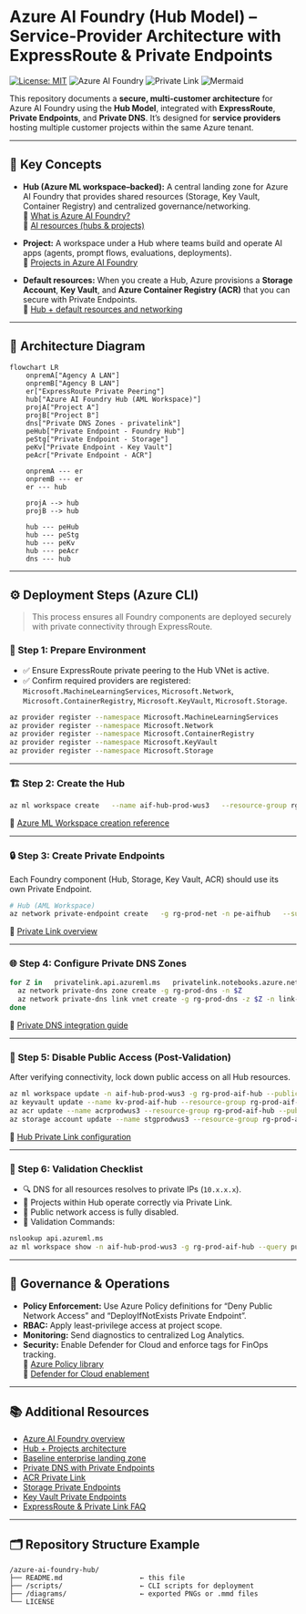 # Azure AI Foundry (Hub Model) – Service-Provider Architecture with ExpressRoute & Private Endpoints

[![License: MIT](https://img.shields.io/badge/License-MIT-blue.svg)](LICENSE) ![Azure AI Foundry](https://img.shields.io/badge/Azure%20AI%20Foundry-Hub%20Model-008AD7) ![Private Link](https://img.shields.io/badge/Network-Private%20Link%20%2F%20ExpressRoute-5e527f) ![Mermaid](https://img.shields.io/badge/Diagram-Mermaid-1f425f)

This repository documents a **secure, multi-customer architecture** for Azure AI Foundry using the **Hub Model**, integrated with **ExpressRoute**, **Private Endpoints**, and **Private DNS**. It’s designed for **service providers** hosting multiple customer projects within the same Azure tenant.

---

## 🧭 Key Concepts

- **Hub (Azure ML workspace–backed):** A central landing zone for Azure AI Foundry that provides shared resources (Storage, Key Vault, Container Registry) and centralized governance/networking.  
  📘 [What is Azure AI Foundry?](https://learn.microsoft.com/azure/ai-foundry/what-is-azure-ai-foundry)  
  📘 [AI resources (hubs & projects)](https://learn.microsoft.com/azure/ai-foundry/concepts/ai-resources)

- **Project:** A workspace under a Hub where teams build and operate AI apps (agents, prompt flows, evaluations, deployments).  
  📘 [Projects in Azure AI Foundry](https://learn.microsoft.com/azure/ai-foundry/concepts/projects)

- **Default resources:** When you create a Hub, Azure provisions a **Storage Account**, **Key Vault**, and **Azure Container Registry (ACR)** that you can secure with Private Endpoints.  
  📘 [Hub + default resources and networking](https://learn.microsoft.com/azure/ai-foundry/how-to/hub-configure-private-link)

---

## 🧩 Architecture Diagram

```mermaid
flowchart LR
    onpremA["Agency A LAN"]
    onpremB["Agency B LAN"]
    er["ExpressRoute Private Peering"]
    hub["Azure AI Foundry Hub (AML Workspace)"]
    projA["Project A"]
    projB["Project B"]
    dns["Private DNS Zones - privatelink"]
    peHub["Private Endpoint - Foundry Hub"]
    peStg["Private Endpoint - Storage"]
    peKv["Private Endpoint - Key Vault"]
    peAcr["Private Endpoint - ACR"]

    onpremA --- er
    onpremB --- er
    er --- hub

    projA --> hub
    projB --> hub

    hub --- peHub
    hub --- peStg
    hub --- peKv
    hub --- peAcr
    dns --- hub
```

---

## ⚙️ Deployment Steps (Azure CLI)

> This process ensures all Foundry components are deployed securely with private connectivity through ExpressRoute.

### 🚀 Step 1: Prepare Environment
- ✅ Ensure ExpressRoute private peering to the Hub VNet is active.  
- ✅ Confirm required providers are registered:  
  `Microsoft.MachineLearningServices`, `Microsoft.Network`, `Microsoft.ContainerRegistry`, `Microsoft.KeyVault`, `Microsoft.Storage`.

```bash
az provider register --namespace Microsoft.MachineLearningServices
az provider register --namespace Microsoft.Network
az provider register --namespace Microsoft.ContainerRegistry
az provider register --namespace Microsoft.KeyVault
az provider register --namespace Microsoft.Storage
```

---

### 🏗️ Step 2: Create the Hub
```bash
az ml workspace create   --name aif-hub-prod-wus3   --resource-group rg-prod-aif-hub   --location westus3
```
📘 [Azure ML Workspace creation reference](https://learn.microsoft.com/azure/machine-learning/reference-azure-machine-learning-cli)

---

### 🔒 Step 3: Create Private Endpoints
Each Foundry component (Hub, Storage, Key Vault, ACR) should use its own Private Endpoint.

```bash
# Hub (AML Workspace)
az network private-endpoint create   -g rg-prod-net -n pe-aifhub   --subnet snet-pe   --private-connection-resource-id $(az ml workspace show -n aif-hub-prod-wus3 -g rg-prod-aif-hub --query id -o tsv)   --group-ids amlworkspace   --connection-name peconn-aifhub
```

📘 [Private Link overview](https://learn.microsoft.com/azure/private-link/private-link-overview)

---

### 🌐 Step 4: Configure Private DNS Zones
```bash
for Z in   privatelink.api.azureml.ms   privatelink.notebooks.azure.net   privatelink.vaultcore.azure.net   privatelink.blob.core.windows.net   privatelink.azurecr.io; do
  az network private-dns zone create -g rg-prod-dns -n $Z
  az network private-dns link vnet create -g rg-prod-dns -z $Z -n link-$Z     -v $(az network vnet show -g rg-prod-net -n vnet-hub-prod-wus3 --query id -o tsv) --registration-enabled false
done
```

📘 [Private DNS integration guide](https://learn.microsoft.com/azure/private-link/private-endpoint-dns)

---

### 🧱 Step 5: Disable Public Access (Post-Validation)
After verifying connectivity, lock down public access on all Hub resources.

```bash
az ml workspace update -n aif-hub-prod-wus3 -g rg-prod-aif-hub --public-network-access Disabled
az keyvault update --name kv-prod-aif-hub --resource-group rg-prod-aif-hub --public-network-access Disabled
az acr update --name acrprodwus3 --resource-group rg-prod-aif-hub --public-network-enabled false
az storage account update --name stgprodwus3 --resource-group rg-prod-aif-hub --public-network-access Disabled
```

📘 [Hub Private Link configuration](https://learn.microsoft.com/azure/ai-foundry/how-to/hub-configure-private-link)

---

### 🧪 Step 6: Validation Checklist
- 🔍 DNS for all resources resolves to private IPs (`10.x.x.x`).  
- 🧩 Projects within Hub operate correctly via Private Link.  
- 🔐 Public network access is fully disabled.  
- 💬 Validation Commands:
```bash
nslookup api.azureml.ms
az ml workspace show -n aif-hub-prod-wus3 -g rg-prod-aif-hub --query publicNetworkAccess
```

---

## 🧱 Governance & Operations

- **Policy Enforcement:** Use Azure Policy definitions for “Deny Public Network Access” and “DeployIfNotExists Private Endpoint”.  
- **RBAC:** Apply least-privilege access at project scope.  
- **Monitoring:** Send diagnostics to centralized Log Analytics.  
- **Security:** Enable Defender for Cloud and enforce tags for FinOps tracking.  
  📘 [Azure Policy library](https://learn.microsoft.com/azure/governance/policy/samples)  
  📘 [Defender for Cloud enablement](https://learn.microsoft.com/azure/defender-for-cloud/enable-introduction)

---

## 📚 Additional Resources
- [Azure AI Foundry overview](https://learn.microsoft.com/azure/ai-foundry/what-is-azure-ai-foundry)  
- [Hub + Projects architecture](https://learn.microsoft.com/azure/ai-foundry/concepts/ai-resources)  
- [Baseline enterprise landing zone](https://learn.microsoft.com/azure/architecture/ai-ml/architecture/baseline-azure-ai-foundry-landing-zone)  
- [Private DNS with Private Endpoints](https://learn.microsoft.com/azure/private-link/private-endpoint-dns)  
- [ACR Private Link](https://learn.microsoft.com/azure/container-registry/container-registry-private-link)  
- [Storage Private Endpoints](https://learn.microsoft.com/azure/storage/common/storage-private-endpoints)  
- [Key Vault Private Endpoints](https://learn.microsoft.com/azure/key-vault/general/private-link-service)  
- [ExpressRoute & Private Link FAQ](https://learn.microsoft.com/azure/expressroute/expressroute-faq#can-i-access-azure-paas-services-over-an-expressroute-connection)

---

## 🗂 Repository Structure Example
```
/azure-ai-foundry-hub/
├── README.md                   ← this file
├── /scripts/                   ← CLI scripts for deployment
├── /diagrams/                  ← exported PNGs or .mmd files
└── LICENSE
```
